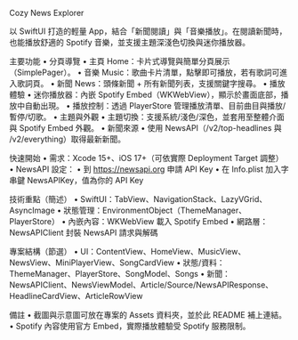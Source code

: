 Cozy News Explorer

以 SwiftUI 打造的輕量 App，結合「新聞閱讀」與「音樂播放」。在閱讀新聞時，也能播放舒適的 Spotify 音樂，並支援主題深淺色切換與迷你播放器。

主要功能
• 分頁導覽
   • 主頁 Home：卡片式導覽與簡單分頁展示（SimplePager）。
   • 音樂 Music：歌曲卡片清單，點擊即可播放，若有歌詞可進入歌詞頁。
   • 新聞 News：頭條新聞 + 所有新聞列表，支援關鍵字搜尋。
• 播放體驗
   • 迷你播放器：內嵌 Spotify Embed（WKWebView），顯示於畫面底部，播放中自動出現。
   • 播放控制：透過 PlayerStore 管理播放清單、目前曲目與播放/暫停/切歌。
• 主題與外觀
   • 主題切換：支援系統/淺色/深色，並套用至整體介面與 Spotify Embed 外觀。
• 新聞來源
   • 使用 NewsAPI（/v2/top-headlines 與 /v2/everything）取得最新新聞。

快速開始
• 需求：Xcode 15+、iOS 17+（可依實際 Deployment Target 調整）
• NewsAPI 設定：
   • 到 https://newsapi.org 申請 API Key
   • 在 Info.plist 加入字串鍵 NewsAPIKey，值為你的 API Key

技術重點（簡述）
• SwiftUI：TabView、NavigationStack、LazyVGrid、AsyncImage
• 狀態管理：EnvironmentObject（ThemeManager、PlayerStore）
• 內嵌內容：WKWebView 載入 Spotify Embed
• 網路層：NewsAPIClient 封裝 NewsAPI 請求與解碼

專案結構（節選）
• UI：ContentView、HomeView、MusicView、NewsView、MiniPlayerView、SongCardView
• 狀態/資料：ThemeManager、PlayerStore、SongModel、Songs
• 新聞：NewsAPIClient、NewsViewModel、Article/Source/NewsAPIResponse、HeadlineCardView、ArticleRowView

備註
• 截圖與示意圖可放在專案的 Assets 資料夾，並於此 README 補上連結。
• Spotify 內容使用官方 Embed，實際播放體驗受 Spotify 服務限制。
